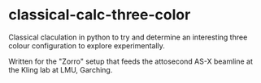# classical-calc-three-color
Classical claculation in python to try and determine an interesting three colour configuration to explore experimentally.

Written for the "Zorro" setup that feeds the attosecond AS-X beamline at the Kling lab at LMU, Garching. 
